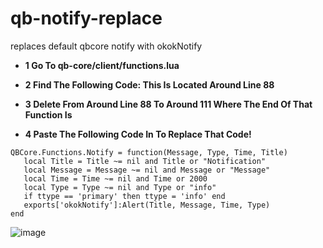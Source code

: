 # qb-notify-replace
replaces default qbcore notify with okokNotify


- **1 Go To qb-core/client/functions.lua**

- **2 Find The Following Code: This Is Located Around Line 88**

- **3 Delete From Around Line 88 To Around 111 Where The End Of That Function Is**

- **4 Paste The Following Code In To Replace That Code!**


 ```
QBCore.Functions.Notify = function(Message, Type, Time, Title)
    local Title = Title ~= nil and Title or "Notification"
    local Message = Message ~= nil and Message or "Message"
    local Time = Time ~= nil and Time or 2000
    local Type = Type ~= nil and Type or "info"
    if ttype == 'primary' then ttype = 'info' end
    exports['okokNotify']:Alert(Title, Message, Time, Type)
end
```

![image](https://github.com/kocaka14/qb-notify-replace/assets/101359455/f890b16b-0435-4a5d-8b16-944227ac6fd7)

